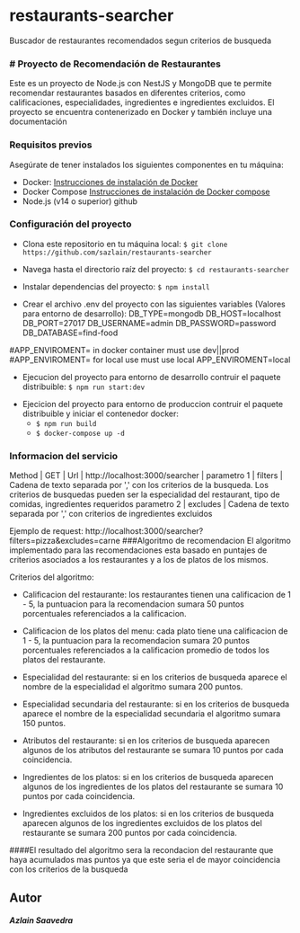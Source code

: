 # restaurants-searcher
Buscador de restaurantes recomendados segun criterios de busqueda

### # Proyecto de Recomendación de Restaurantes
Este es un proyecto de Node.js con NestJS y MongoDB que te permite recomendar restaurantes basados en diferentes criterios, como calificaciones, especialidades, ingredientes e ingredientes excluidos. El proyecto se encuentra contenerizado en Docker y también incluye una documentación

### Requisitos previos
Asegúrate de tener instalados los siguientes componentes en tu máquina:

- Docker: [Instrucciones de instalación de Docker](https://docs.docker.com/get-docker/)
- Docker Compose [Instrucciones de instalación de Docker compose](https://docs.docker.com.zh.xy2401.com/v17.12/compose/install/)
- Node.js (v14 o superior)
github

### Configuración del proyecto
- Clona este repositorio en tu máquina local:
`$ git clone https://github.com/sazlain/restaurants-searcher`

- Navega hasta el directorio raíz del proyecto:
`$ cd restaurants-searcher`

- Instalar dependencias del proyecto:
`$ npm install`

- Crear el archivo .env del proyecto con las siguientes variables (Valores para entorno de desarrollo):
DB_TYPE=mongodb
DB_HOST=localhost
DB_PORT=27017
DB_USERNAME=admin
DB_PASSWORD=password
DB_DATABASE=find-food

#APP_ENVIROMENT= in docker container must use dev||prod
#APP_ENVIROMENT= for local use must use local
APP_ENVIROMENT=local

- Ejecucion del proyecto para entorno de desarrollo contruir el paquete distribuible:
`$ npm run start:dev`

+ Ejecicion del proyecto para entorno de produccion contruir el paquete distribuible y iniciar el contenedor docker:
  + `$ npm run build`
  + `$ docker-compose up -d`


### Informacion del servicio
Method  | GET | 
Url  | http://localhost:3000/searcher | 
parametro 1 | filters  | Cadena de texto separada por ',' con los criterios de la busqueda. Los criterios de busquedas pueden ser la especialidad del restaurant, tipo de comidas, ingredientes requeridos
parametro 2 | excludes | Cadena de texto separada por ',' con criterios de ingredientes excluidos


Ejemplo de request: http://localhost:3000/searcher?filters=pizza&excludes=carne
###Algoritmo de recomendacion
El algoritmo implementado para las recomendaciones esta basado en puntajes de criterios asociados a los restaurantes y a los de platos de los mismos.

Criterios del algoritmo:
- Calificacion del restaurante: los restaurantes tienen una calificacion de 1 - 5, la puntuacion para la recomendacion sumara 50 puntos porcentuales referenciados a la calificacion.

- Calificacion de los platos del menu: cada plato tiene una calificacion de 1 - 5,  la puntuacion para la recomendacion sumara 20 puntos porcentuales referenciados a la calificacion promedio de todos los platos del restaurante.

- Especialidad del restaurante: si en los criterios de busqueda aparece el nombre de la especialidad el algoritmo sumara 200 puntos.

- Especialidad secundaria del restaurante: si en los criterios de busqueda aparece el nombre de la especialidad secundaria el algoritmo sumara 150 puntos.

- Atributos del restaurante: si en los criterios de busqueda aparecen algunos de los atributos del restaurante se sumara 10 puntos por cada coincidencia.

- Ingredientes de los platos: si en los criterios de busqueda aparecen algunos de los ingredientes de los platos del restaurante se sumara 10 puntos por cada coincidencia.

- Ingredientes excluidos de los platos: si en los criterios de busqueda aparecen algunos de los ingredientes excluidos de los platos del restaurante se sumara 200 puntos por cada coincidencia.

####El resultado del algoritmo sera la recondacion del restaurante que haya acumulados mas puntos ya que este seria el de mayor coincidencia con los criterios de la busqueda
   


## Autor
##### Azlain Saavedra

